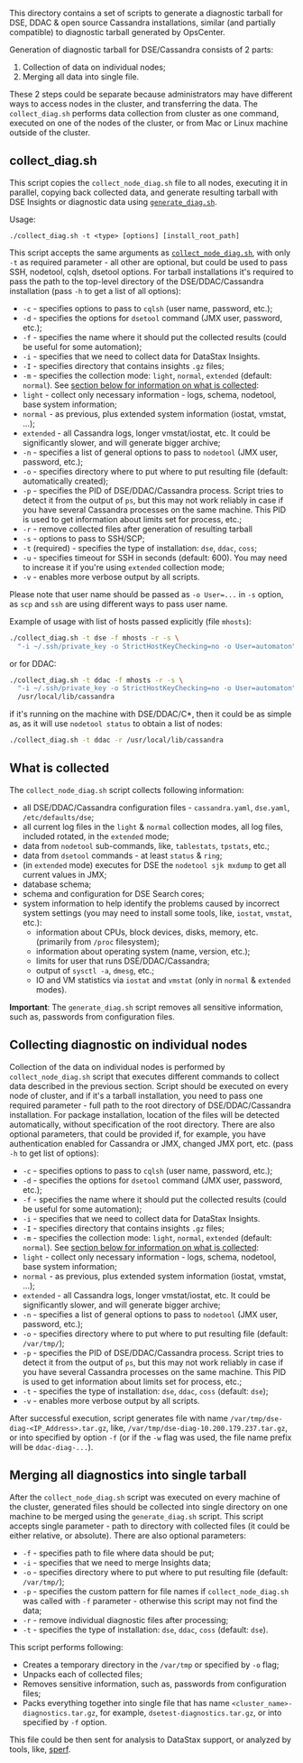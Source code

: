 This directory contains a set of scripts to generate a diagnostic tarball for DSE, DDAC &
open source Cassandra installations, similar (and partially compatible) to diagnostic
tarball generated by OpsCenter.

Generation of diagnostic tarball for DSE/Cassandra consists of 2 parts:
1. Collection of data on individual nodes;
2. Merging all data into single file.

These 2 steps could be separate because administrators may have different ways to access
nodes in the cluster, and transferring the data.  The `collect_diag.sh` performs data
collection from cluster as one command, executed on one of the nodes of the cluster, or
from Mac or Linux machine outside of the cluster.

## collect_diag.sh

This script copies the `collect_node_diag.sh` file to all nodes, executing it in parallel,
copying back collected data, and generate resulting tarball with DSE Insights or
diagnostic data using [`generate_diag.sh`](#merging-all-diagnostics-into-single-tarball).

Usage:

```
./collect_diag.sh -t <type> [options] [install_root_path]
```

This script accepts the same arguments as [`collect_node_diag.sh`](#collecting-diagnostic-on-individual-nodes), 
with only `-t` as required parameter - all other are optional, but could be used to pass
SSH, nodetool, cqlsh, dsetool options.  For tarball installations it's required to pass
the path to the top-level directory of the DSE/DDAC/Cassandra installation (pass `-h` to
get a list of all options):

* `-c` - specifies options to pass to `cqlsh` (user name, password, etc.);
* `-d` - specifies the options for `dsetool` command (JMX user, password, etc.);
* `-f` - specifies the name where it should put the collected results (could be useful for
  some automation);
* `-i` - specifies that we need to collect data for DataStax Insights.
* `-I` - specifies directory that contains insights `.gz` files;
* `-m` - specifies the collection mode: `light`, `normal`, `extended` (default:
 `normal`). See [section below for information on what is collected](#what-is-collected):
 * `light` - collect only necessary information - logs, schema, nodetool, base system
 information;
 * `normal` - as previous, plus extended system information (iostat, vmstat, ...);
 * `extended` - all Cassandra logs, longer vmstat/iostat, etc. It could be significantly
   slower, and will generate bigger archive;
* `-n` - specifies a list of general options to pass to `nodetool` (JMX user, password, etc.);
* `-o` - specifies directory where to put where to put resulting file (default:
  automatically created);
* `-p` - specifies the PID of DSE/DDAC/Cassandra process.  Script tries to detect it from the output of
  `ps`, but this may not work reliably in case if you have several Cassandra processes on
  the same machine.  This PID is used to get information about limits set for process, etc.;
* `-r` - remove collected files after generation of resulting tarball
* `-s` - options to pass to SSH/SCP;
* `-t` (required) - specifies the type of installation: `dse`, `ddac`, `coss`;
* `-u` - specifies timeout for SSH in seconds (default: 600). You may need to increase it
  if you're using `extended` collection mode;
* `-v` - enables more verbose output by all scripts.

Please note that user name should be passed as `-o User=...` in `-s` option, as `scp` and
`ssh` are using different ways to pass user name.

Example of usage with list of hosts passed explicitly (file `mhosts`):

```sh
./collect_diag.sh -t dse -f mhosts -r -s \
  "-i ~/.ssh/private_key -o StrictHostKeyChecking=no -o User=automaton"
```

or for DDAC:

```sh
./collect_diag.sh -t ddac -f mhosts -r -s \
  "-i ~/.ssh/private_key -o StrictHostKeyChecking=no -o User=automaton" \
  /usr/local/lib/cassandra
```

if it's running on the machine with DSE/DDAC/C*, then it could be as simple as, as it will
use `nodetool status` to obtain a list of nodes:

```sh
./collect_diag.sh -t ddac -r /usr/local/lib/cassandra
```

## What is collected

The `collect_node_diag.sh` script collects following information:

* all DSE/DDAC/Cassandra configuration files - `cassandra.yaml`, `dse.yaml`, `/etc/defaults/dse`;
* all current log files in the `light` & `normal` collection modes, all log files,
  included rotated, in the `extended` mode;
* data from `nodetool` sub-commands, like, `tablestats`, `tpstats`, etc.;
* data from `dsetool` commands - at least `status` & `ring`;
* (in `extended` mode) executes for DSE the `nodetool sjk mxdump` to get all current values in JMX;
* database schema;
* schema and configuration for DSE Search cores;
* system information to help identify the problems caused by incorrect system settings
  (you may need to install some tools, like, `iostat`, `vmstat`, etc.):
  * information about CPUs, block devices, disks, memory, etc. (primarily from `/proc`
    filesystem);
  * information about operating system (name, version, etc.);
  * limits for user that runs DSE/DDAC/Cassandra;
  * output of `sysctl -a`, `dmesg`, etc.;
  * IO and VM statistics via `iostat` and `vmstat` (only in `normal` & `extended` modes).

**Important**: The `generate_diag.sh` script removes all sensitive information, such as,
passwords from configuration files.

## Collecting diagnostic on individual nodes

Collection of the data on individual nodes is performed by `collect_node_diag.sh` script
that executes different commands to collect data described in the previous section.
Script should be executed on every node of cluster, and if it's a tarball installation,
you need to pass one required parameter - full path to the root directory of
DSE/DDAC/Cassandra installation.  For package installation, location of the files will be
detected automatically, without specification of the root directory.  There are also
optional parameters, that could be provided if, for example, you have authentication
enabled for Cassandra or JMX, changed JMX port, etc. (pass `-h` to get list of options):

* `-c` - specifies options to pass to `cqlsh` (user name, password, etc.);
* `-d` - specifies the options for `dsetool` command (JMX user, password, etc.);
* `-f` - specifies the name where it should put the collected results (could be useful for
  some automation);
* `-i` - specifies that we need to collect data for DataStax Insights.
* `-I` - specifies directory that contains insights `.gz` files;
* `-m` - specifies the collection mode: `light`, `normal`, `extended` (default:
 `normal`). See [section below for information on what is collected](#what-is-collected):
 * `light` - collect only necessary information - logs, schema, nodetool, base system
 information;
 * `normal` - as previous, plus extended system information (iostat, vmstat, ...);
 * `extended` - all Cassandra logs, longer vmstat/iostat, etc. It could be significantly
   slower, and will generate bigger archive;
* `-n` - specifies a list of general options to pass to `nodetool` (JMX user, password, etc.);
* `-o` - specifies directory where to put where to put resulting file (default: `/var/tmp/`);
* `-p` - specifies the PID of DSE/DDAC/Cassandra process.  Script tries to detect it from
  the output of `ps`, but this may not work reliably in case if you have several Cassandra
  processes on the same machine.  This PID is used to get information about limits set for
  process, etc.;
* `-t` - specifies the type of installation: `dse`, `ddac`, `coss`  (default: `dse`);
* `-v` - enables more verbose output by all scripts.

After successful execution, script generates file with name
`/var/tmp/dse-diag-<IP_Address>.tar.gz`, like, `/var/tmp/dse-diag-10.200.179.237.tar.gz`,
or into specified by option `-f` (or if the `-w` flag was used, the file name prefix will
be `ddac-diag-...`).

## Merging all diagnostics into single tarball

After the `collect_node_diag.sh` script was executed on every machine of the cluster,
generated files should be collected into single directory on one machine to be merged
using the `generate_diag.sh` script.  This script accepts single parameter - path to
directory with collected files (it could be either relative, or absolute).  There are also
optional parameters:

* `-f` - specifies path to file where data should be put;
* `-i` - specifies that we need to merge Insights data;
* `-o` - specifies directory where to put where to put resulting file (default: `/var/tmp/`);
* `-p` - specifies the custom pattern for file names if `collect_node_diag.sh` was called
  with `-f` parameter - otherwise this script may not find the data;
* `-r` - remove individual diagnostic files after processing;
* `-t` - specifies the type of installation: `dse`, `ddac`, `coss` (default: `dse`).

This script performs following:

* Creates a temporary directory in the `/var/tmp` or specified by `-o` flag;
* Unpacks each of collected files;
* Removes sensitive information, such as, passwords from configuration files;
* Packs everything together into single file that has name
  `<cluster_name>-diagnostics.tar.gz`, for example, `dsetest-diagnostics.tar.gz`, or into
  specified by `-f` option.

This file could be then sent for analysis to DataStax support, or analyzed by tools, like, [sperf](https://github.com/DataStax-Toolkit/sperf).

